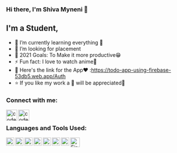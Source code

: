 ### Hi there, I'm Shiva Myneni 👋


## I'm a Student,

- 🌱 I’m currently learning everything 🤣
- 👯 I’m looking for placement
- 🥅 2021 Goals: To Make it more productive😁
- ⚡ Fun fact: I love to watch anime👻
- 🔗 Here's the link for the App❤ :https://todo-app-using-firebase-53db5.web.app/Auth
- ⭐ If you like my work a 🌟 will be appreciated🤩

### Connect with me:

[<img align="left" alt="codeSTACKr | LinkedIn" width="30px" src="https://img.icons8.com/metro/50/000000/linkedin.png" />][linkedin]
[<img align="left" alt="codeSTACKr | Instagram" width="30px" src="https://img.icons8.com/metro/50/000000/instagram-new.png" />][instagram]
<br />

### Languages and Tools Used:

<img align="left" alt="Visual Studio Code" width="22px" src="https://img.icons8.com/fluent/50/000000/visual-studio-code-2019.png" />
<img align="left" alt="JavaScript" width="22px" src="https://img.icons8.com/color/50/000000/javascript.png" />
<img align="left" alt="React-Native" width="22px" src="https://img.icons8.com/color/50/000000/react-native.png" />
<img align="left" alt="Git" width="22px" src="https://img.icons8.com/color/50/000000/git.png" />
<img align="left" alt="GitHub" width="22px" src="https://img.icons8.com/material-rounded/50/000000/github.png" />
<img align="left" alt="HTML5" width="22px" src="https://img.icons8.com/color/48/000000/html-5.png" />
<img align="left" alt="CSS3" width="22px" src="https://img.icons8.com/color/48/000000/css3.png" />
<img align="left" alt="Firebase" width="26px" src="https://img.icons8.com/color/48/000000/firebase.png" />
<br />
<br />




  

[instagram]: https://instagram.com/_shivamyneni
[linkedin]: https://linkedin.com/in/shivamyneni
